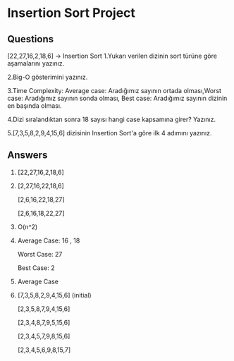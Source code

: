 # Insertion Sort Project


## Questions

[22,27,16,2,18,6] -> Insertion Sort
1.Yukarı verilen dizinin sort türüne göre aşamalarını yazınız.

2.Big-O gösterimini yazınız.

3.Time Complexity: Average case: Aradığımız sayının ortada olması,Worst case: Aradığımız sayının sonda olması, Best case: Aradığımız sayının dizinin en başında olması.

4.Dizi sıralandıktan sonra 18 sayısı hangi case kapsamına girer? Yazınız.

5.[7,3,5,8,2,9,4,15,6] dizisinin Insertion Sort'a göre ilk 4 adımını yazınız.

## Answers

1. [22,27,16,2,18,6]
2. 
   [2,27,16,22,18,6]
   
   [2,6,16,22,18,27]
   
   [2,6,16,18,22,27]
  
2. O(n^2)

3. Average Case: 16 , 18
 
   Worst Case: 27
   
   Best Case: 2
   
4. Average Case

5. [7,3,5,8,2,9,4,15,6] (initial)
 
   [2,3,5,8,7,9,4,15,6] 
   
   [2,3,4,8,7,9,5,15,6]
   
   [2,3,4,5,7,9,8,15,6]
   
   [2,3,4,5,6,9,8,15,7]
 
